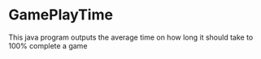 # GamePlayTime
This java program outputs the average time on how long it should take to 100% complete a game
